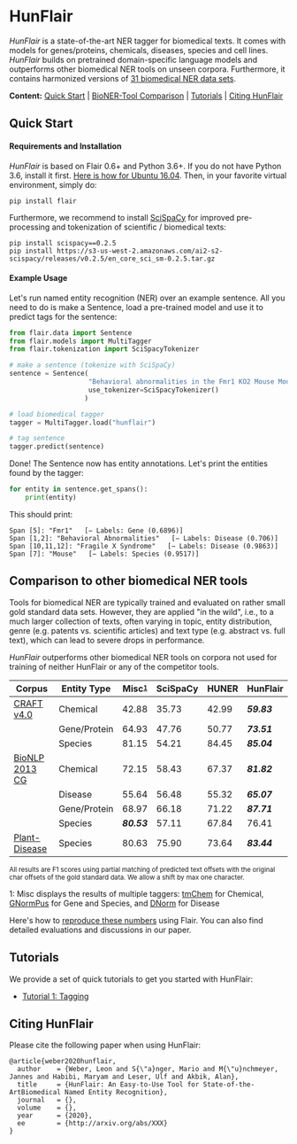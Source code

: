 # HunFlair

<i>HunFlair</i> is a state-of-the-art NER tagger for biomedical texts. It comes with 
models for genes/proteins, chemicals, diseases, species and cell lines. <i>HunFlair</i> 
builds on pretrained domain-specific language models and outperforms other biomedical 
NER tools on unseen corpora. Furthermore, it contains harmonized versions of [31 biomedical 
NER data sets](HUNFLAIR_CORPORA.md).

<b>Content:</b> 
[Quick Start](#quick-start) | 
[BioNER-Tool Comparison](#comparison-to-other-biomedical-ner-tools) |
[Tutorials](#tutorials) | 
[Citing HunFlair](#citing-hunflair) 

## Quick Start

#### Requirements and Installation
<i>HunFlair</i> is based on Flair 0.6+ and Python 3.6+. 
If you do not have Python 3.6, install it first. [Here is how for Ubuntu 16.04](https://vsupalov.com/developing-with-python3-6-on-ubuntu-16-04/).
Then, in your favorite virtual environment, simply do:
```
pip install flair
```
Furthermore, we recommend to install [SciSpaCy](https://allenai.github.io/scispacy/) for improved pre-processing 
and tokenization of scientific / biomedical texts:
 ```
pip install scispacy==0.2.5
pip install https://s3-us-west-2.amazonaws.com/ai2-s2-scispacy/releases/v0.2.5/en_core_sci_sm-0.2.5.tar.gz
```
 
#### Example Usage
Let's run named entity recognition (NER) over an example sentence. All you need to do is 
make a Sentence, load a pre-trained model and use it to predict tags for the sentence:
```python
from flair.data import Sentence
from flair.models import MultiTagger
from flair.tokenization import SciSpacyTokenizer

# make a sentence (tokenize with SciSpaCy)
sentence = Sentence(
                    "Behavioral abnormalities in the Fmr1 KO2 Mouse Model of Fragile X Syndrome",
                    use_tokenizer=SciSpacyTokenizer()
                   )

# load biomedical tagger
tagger = MultiTagger.load("hunflair")

# tag sentence
tagger.predict(sentence)
```
Done! The Sentence now has entity annotations. Let's print the entities found by the tagger:
```python
for entity in sentence.get_spans():
    print(entity)
```
This should print:
~~~
Span [5]: "Fmr1"   [− Labels: Gene (0.6896)]
Span [1,2]: "Behavioral Abnormalities"   [− Labels: Disease (0.706)]
Span [10,11,12]: "Fragile X Syndrome"   [− Labels: Disease (0.9863)]
Span [7]: "Mouse"   [− Labels: Species (0.9517)]
~~~

## Comparison to other biomedical NER tools
Tools for biomedical NER are typically trained and evaluated on rather small gold standard data sets. 
However, they are applied "in the wild", i.e., to a much larger collection of texts, often varying in 
topic, entity distribution, genre (e.g. patents vs. scientific articles) and text type (e.g. abstract 
vs. full text), which can lead to severe drops in performance.

<i>HunFlair</i> outperforms other biomedical NER tools on corpora not used for training of neither HunFlair
or any of the competitor tools.

| Corpus         | Entity Type  | Misc<sup><sub>[1](#f1)</sub></sup>   | SciSpaCy | HUNER | HunFlair | 
| ---            | ---          | ---    | ---   | ---  | ---         |
| [CRAFT v4.0](https://github.com/UCDenver-ccp/CRAFT)     | Chemical     | 42.88 | 35.73 | 42.99 | *__59.83__* |
|                | Gene/Protein | 64.93 | 47.76 | 50.77 | *__73.51__* |
|                | Species      | 81.15 | 54.21 | 84.45 | *__85.04__* |
| [BioNLP 2013 CG](https://www.aclweb.org/anthology/W13-2008/) | Chemical     | 72.15 | 58.43 | 67.37 | *__81.82__* |
|                | Disease      | 55.64 | 56.48 | 55.32 | *__65.07__* |
|                | Gene/Protein | 68.97 | 66.18 | 71.22 | *__87.71__* |
|                | Species      | *__80.53__* | 57.11 | 67.84 | 76.41 |
| [Plant-Disease](http://gcancer.org/pdr/)  | Species      | 80.63 | 75.90 | 73.64 | *__83.44__*  |

<sub>All results are F1 scores using partial matching of predicted text offsets with the original char offsets 
of the gold standard data. We allow a shift by max one character.</sub>

<a name="f1">1</a>:  Misc displays the results of multiple taggers: 
[tmChem](https://www.ncbi.nlm.nih.gov/research/bionlp/Tools/tmchem/) for Chemical, 
[GNormPus](https://www.ncbi.nlm.nih.gov/research/bionlp/Tools/gnormplus/) for Gene and Species, and 
[DNorm](https://www.ncbi.nlm.nih.gov/CBBresearch/Lu/Demo/tmTools/DNorm.html) for Disease

Here's how to [reproduce these numbers](XXX) using Flair. You can also find detailed evaluations and discussions in our paper.

## Tutorials
We provide a set of quick tutorials to get you started with HunFlair:
* [Tutorial 1: Tagging](HUNFLAIR_TUTORIAL_1_TAGGING.md)

## Citing HunFlair
Please cite the following paper when using HunFlair:
~~~
@article{weber2020hunflair,
  author    = {Weber, Leon and S{\"a}nger, Mario and M{\"u}nchmeyer, Jannes and Habibi, Maryam and Leser, Ulf and Akbik, Alan},
  title     = {HunFlair: An Easy-to-Use Tool for State-of-the-ArtBiomedical Named Entity Recognition},
  journal   = {},
  volume    = {},
  year      = {2020},
  ee        = {http://arxiv.org/abs/XXX}
}
~~~
